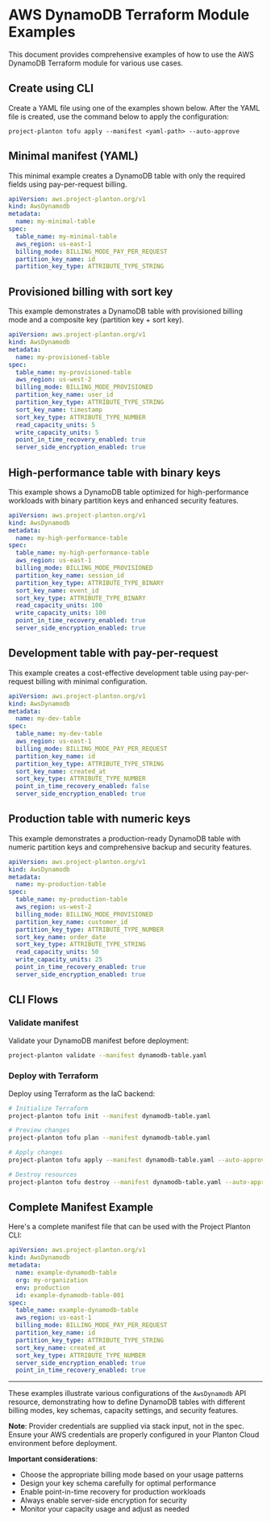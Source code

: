 # AWS DynamoDB Terraform Module Examples

This document provides comprehensive examples of how to use the AWS DynamoDB Terraform module for various use cases.

## Create using CLI

Create a YAML file using one of the examples shown below. After the YAML file is created, use the command below to apply the configuration:

```shell
project-planton tofu apply --manifest <yaml-path> --auto-approve
```

## Minimal manifest (YAML)

This minimal example creates a DynamoDB table with only the required fields using pay-per-request billing.

```yaml
apiVersion: aws.project-planton.org/v1
kind: AwsDynamodb
metadata:
  name: my-minimal-table
spec:
  table_name: my-minimal-table
  aws_region: us-east-1
  billing_mode: BILLING_MODE_PAY_PER_REQUEST
  partition_key_name: id
  partition_key_type: ATTRIBUTE_TYPE_STRING
```

## Provisioned billing with sort key

This example demonstrates a DynamoDB table with provisioned billing mode and a composite key (partition key + sort key).

```yaml
apiVersion: aws.project-planton.org/v1
kind: AwsDynamodb
metadata:
  name: my-provisioned-table
spec:
  table_name: my-provisioned-table
  aws_region: us-west-2
  billing_mode: BILLING_MODE_PROVISIONED
  partition_key_name: user_id
  partition_key_type: ATTRIBUTE_TYPE_STRING
  sort_key_name: timestamp
  sort_key_type: ATTRIBUTE_TYPE_NUMBER
  read_capacity_units: 5
  write_capacity_units: 5
  point_in_time_recovery_enabled: true
  server_side_encryption_enabled: true
```

## High-performance table with binary keys

This example shows a DynamoDB table optimized for high-performance workloads with binary partition keys and enhanced security features.

```yaml
apiVersion: aws.project-planton.org/v1
kind: AwsDynamodb
metadata:
  name: my-high-performance-table
spec:
  table_name: my-high-performance-table
  aws_region: us-east-1
  billing_mode: BILLING_MODE_PROVISIONED
  partition_key_name: session_id
  partition_key_type: ATTRIBUTE_TYPE_BINARY
  sort_key_name: event_id
  sort_key_type: ATTRIBUTE_TYPE_BINARY
  read_capacity_units: 100
  write_capacity_units: 100
  point_in_time_recovery_enabled: true
  server_side_encryption_enabled: true
```

## Development table with pay-per-request

This example creates a cost-effective development table using pay-per-request billing with minimal configuration.

```yaml
apiVersion: aws.project-planton.org/v1
kind: AwsDynamodb
metadata:
  name: my-dev-table
spec:
  table_name: my-dev-table
  aws_region: us-east-1
  billing_mode: BILLING_MODE_PAY_PER_REQUEST
  partition_key_name: id
  partition_key_type: ATTRIBUTE_TYPE_STRING
  sort_key_name: created_at
  sort_key_type: ATTRIBUTE_TYPE_NUMBER
  point_in_time_recovery_enabled: false
  server_side_encryption_enabled: true
```

## Production table with numeric keys

This example demonstrates a production-ready DynamoDB table with numeric partition keys and comprehensive backup and security features.

```yaml
apiVersion: aws.project-planton.org/v1
kind: AwsDynamodb
metadata:
  name: my-production-table
spec:
  table_name: my-production-table
  aws_region: us-west-2
  billing_mode: BILLING_MODE_PROVISIONED
  partition_key_name: customer_id
  partition_key_type: ATTRIBUTE_TYPE_NUMBER
  sort_key_name: order_date
  sort_key_type: ATTRIBUTE_TYPE_STRING
  read_capacity_units: 50
  write_capacity_units: 25
  point_in_time_recovery_enabled: true
  server_side_encryption_enabled: true
```

## CLI Flows

### Validate manifest

Validate your DynamoDB manifest before deployment:

```bash
project-planton validate --manifest dynamodb-table.yaml
```

### Deploy with Terraform

Deploy using Terraform as the IaC backend:

```bash
# Initialize Terraform
project-planton tofu init --manifest dynamodb-table.yaml

# Preview changes
project-planton tofu plan --manifest dynamodb-table.yaml

# Apply changes
project-planton tofu apply --manifest dynamodb-table.yaml --auto-approve

# Destroy resources
project-planton tofu destroy --manifest dynamodb-table.yaml --auto-approve
```

## Complete Manifest Example

Here's a complete manifest file that can be used with the Project Planton CLI:

```yaml
apiVersion: aws.project-planton.org/v1
kind: AwsDynamodb
metadata:
  name: example-dynamodb-table
  org: my-organization
  env: production
  id: example-dynamodb-table-001
spec:
  table_name: example-dynamodb-table
  aws_region: us-east-1
  billing_mode: BILLING_MODE_PAY_PER_REQUEST
  partition_key_name: id
  partition_key_type: ATTRIBUTE_TYPE_STRING
  sort_key_name: created_at
  sort_key_type: ATTRIBUTE_TYPE_NUMBER
  server_side_encryption_enabled: true
  point_in_time_recovery_enabled: true
```

---

These examples illustrate various configurations of the `AwsDynamodb` API resource, demonstrating how to define DynamoDB tables with different billing modes, key schemas, capacity settings, and security features.

**Note**: Provider credentials are supplied via stack input, not in the spec. Ensure your AWS credentials are properly configured in your Planton Cloud environment before deployment.

**Important considerations**:
- Choose the appropriate billing mode based on your usage patterns
- Design your key schema carefully for optimal performance
- Enable point-in-time recovery for production workloads
- Always enable server-side encryption for security
- Monitor your capacity usage and adjust as needed
